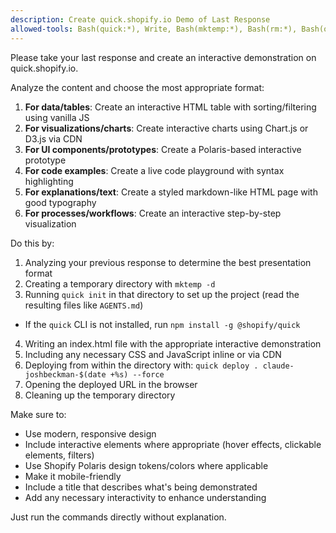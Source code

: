```yaml
---
description: Create quick.shopify.io Demo of Last Response
allowed-tools: Bash(quick:*), Write, Bash(mktemp:*), Bash(rm:*), Bash(open:*)
---
```


Please take your last response and create an interactive demonstration on quick.shopify.io.

Analyze the content and choose the most appropriate format:
1. **For data/tables**: Create an interactive HTML table with sorting/filtering using vanilla JS
2. **For visualizations/charts**: Create interactive charts using Chart.js or D3.js via CDN
3. **For UI components/prototypes**: Create a Polaris-based interactive prototype
4. **For code examples**: Create a live code playground with syntax highlighting
5. **For explanations/text**: Create a styled markdown-like HTML page with good typography
6. **For processes/workflows**: Create an interactive step-by-step visualization

Do this by:
1. Analyzing your previous response to determine the best presentation format
2. Creating a temporary directory with `mktemp -d`
3. Running `quick init` in that directory to set up the project (read the resulting files like `AGENTS.md`)
  - If the `quick` CLI is not installed, run `npm install -g @shopify/quick`
4. Writing an index.html file with the appropriate interactive demonstration
5. Including any necessary CSS and JavaScript inline or via CDN
6. Deploying from within the directory with: `quick deploy . claude-joshbeckman-$(date +%s) --force`
7. Opening the deployed URL in the browser
8. Cleaning up the temporary directory

Make sure to:
- Use modern, responsive design
- Include interactive elements where appropriate (hover effects, clickable elements, filters)
- Use Shopify Polaris design tokens/colors where applicable
- Make it mobile-friendly
- Include a title that describes what's being demonstrated
- Add any necessary interactivity to enhance understanding

Just run the commands directly without explanation.
